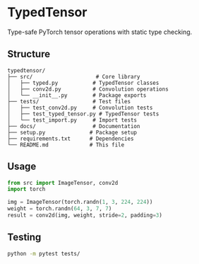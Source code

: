 # TypedTensor

Type-safe PyTorch tensor operations with static type checking.

## Structure

```
typedtensor/
├── src/                    # Core library
│   ├── typed.py           # TypedTensor classes
│   ├── conv2d.py          # Convolution operations
│   └── __init__.py        # Package exports
├── tests/                 # Test files
│   ├── test_conv2d.py     # Convolution tests
│   ├── test_typed_tensor.py # TypedTensor tests
│   └── test_import.py     # Import tests
├── docs/                  # Documentation
├── setup.py              # Package setup
├── requirements.txt      # Dependencies
└── README.md             # This file
```

## Usage

```python
from src import ImageTensor, conv2d
import torch

img = ImageTensor(torch.randn(1, 3, 224, 224))
weight = torch.randn(64, 3, 7, 7)
result = conv2d(img, weight, stride=2, padding=3)
```

## Testing

```bash
python -m pytest tests/
``` 
